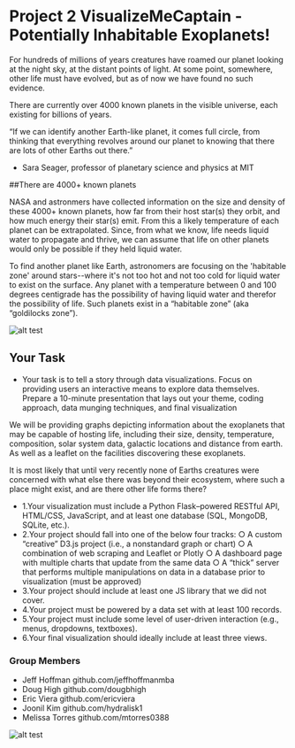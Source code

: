 # Project 2 VisualizeMeCaptain - Potentially Inhabitable Exoplanets!

For hundreds of millions of years creatures have roamed our planet looking at
the night sky, at the distant points of light. At some point, somewhere, other life must have
evolved, but as of now we have found no such evidence.  

There are currently over 4000 known planets in the visible universe, each
existing for billions of years. 

“If we can identify another Earth-like planet, it comes full circle, from thinking that
everything revolves around our planet to knowing that there are lots of other Earths out there.”
- Sara Seager, professor of planetary science and physics at MIT

##There are 4000+ known planets

NASA and astronmers have collected information on the size and density of these 4000+ known planets, 
how far from their host star(s) they orbit, and how much energy their star(s) emit.  From this
a likely temperature of each planet can be extrapolated. Since, from what we know, life
needs liquid water to propagate and thrive, we can assume that life on other
planets would only be possible if they held liquid water.

To find another planet like Earth, astronomers are focusing on the 'habitable zone' around 
stars--where it's not too hot and not too cold for liquid water to exist on the surface. Any planet with a 
temperature between 0 and 100 degrees centigrade has
the possibility of having liquid water and therefor the possibility of life.  Such
planets exist in a “habitable zone” (aka “goldilocks zone”).

![alt test](https://github.com/jeffhoffmanmba/inhabitable_exoplanets_grp_prjt_2/blob/main/images/nasa_habitable_zone.jpg)

## Your Task

* Your task is to tell a story through data visualizations. Focus on providing users an interactive means to explore data themselves. 
Prepare a 10-minute presentation that lays out your theme, coding approach, data munging techniques, and final visualization

We will be providing graphs depicting information about the exoplanets that may be capable of hosting life, including their size, density,
temperature, composition, solar system data, galactic locations and distance from earth. As well as a leaflet on the facilities discovering 
these exoplanets.

It is most likely that until very recently none of Earths creatures were concerned with what else there was beyond their
ecosystem, where such a place might exist, and are there other life forms there?

* 1.Your visualization must include a Python Flask–powered RESTful API, HTML/CSS, JavaScript, and at least one database (SQL, MongoDB, SQLite, etc.). 
* 2.Your project should fall into one of the below four tracks: 
	○ A custom “creative” D3.js project (i.e., a nonstandard graph or chart) 
	○ A combination of web scraping and Leaflet or Plotly 
	○ A dashboard page with multiple charts that update from the same data 
	○ A “thick” server that performs multiple manipulations on data in a database prior to visualization (must be approved) 
* 3.Your project should include at least one JS library that we did not cover. 
* 4.Your project must be powered by a data set with at least 100 records. 
* 5.Your project must include some level of user-driven interaction (e.g., menus, dropdowns, textboxes). 
* 6.Your final visualization should ideally include at least three views. 

### Group Members
* Jeff Hoffman github.com/jeffhoffmanmba
* Doug High github.com/dougbhigh
* Eric Viera github.com/ericviera
* Joonil Kim github.com/hydralisk1
* Melissa Torres github.com/mtorres0388

![alt test](https://github.com/jeffhoffmanmba/inhabitable_exoplanets_grp_prjt_2/blob/main/images/download.png)